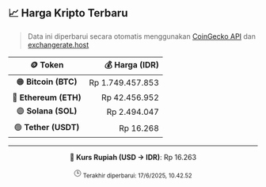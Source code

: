 

<!-- HARGA_KRIPTO -->
## 📈 Harga Kripto Terbaru

> Data ini diperbarui secara otomatis menggunakan [CoinGecko API](https://www.coingecko.com/) dan [exchangerate.host](https://exchangerate.host/)

<div align="center">

| 🪙 Token | 💰 Harga (IDR) |
|:------:|---------------:|
| 🟠 **Bitcoin (BTC)**   | Rp 1.749.457.853 |
| 🔵 **Ethereum (ETH)**  | Rp 42.456.952 |
| 🟣 **Solana (SOL)**    | Rp 2.494.047 |
| 🟢 **Tether (USDT)**   | Rp 16.268 |

---

💱 **Kurs Rupiah (USD → IDR)**: Rp 16.263

🕒 <sub>Terakhir diperbarui: 17/6/2025, 10.42.52</sub>

</div>
<!-- /HARGA_KRIPTO -->